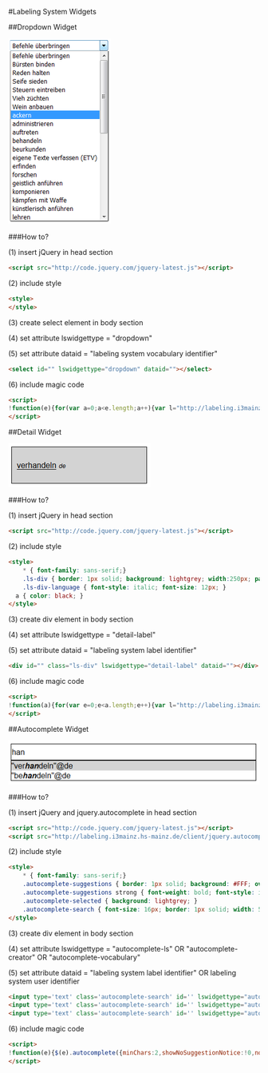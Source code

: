 #Labeling System Widgets

##Dropdown Widget

![](https://raw.githubusercontent.com/i3mainz/LabelingSystem/master/widgets/img/ex_dropdown.png)

###How to?

(1) insert jQuery in head section

```html
<script src="http://code.jquery.com/jquery-latest.js"></script>
```

(2) include style

```html
<style>
</style>
```

(3) create select element in body section

(4) set attribute lswidgettype = "dropdown"

(5) set attribute dataid = "labeling system vocabulary identifier"

```html
<select id="" lswidgettype="dropdown" dataid=""></select>
```

(6) include magic code

```html
<script>
!function(e){for(var a=0;a<e.length;a++){var l="http://labeling.i3mainz.hs-mainz.de/labelingserver/SPARQL?query=PREFIX%20ls%3A%20%3Chttp%3A%2F%2Flabeling.i3mainz.hs-mainz.de%2Fvocab%23%3E%0APREFIX%20skos%3A%20%3Chttp%3A%2F%2Fwww.w3.org%2F2004%2F02%2Fskos%2Fcore%23%3E%0APREFIX%20ls-voc%3A%20%3Chttp%3A%2F%2Flabeling.i3mainz.hs-mainz.de%2Fvocabulary%23%3E%0ASELECT%20%3Flabel%20WHERE%20%7B%0A%09%3Fs%20ls%3Aidentifier%20%3Fidentifier%20.%0A%09ls-voc%3A#dataid#%20ls%3Acontains%20%3Fs%20.%0A%09%3Fs%20skos%3AprefLabel%20%3Flabel%20.%0A%09%3Fs%20ls%3AprefLang%20%3FprefLang%20.%0A%09FILTER(LANGMATCHES(LANG(%3Flabel)%2C%20%3FprefLang))%0A%7D%20ORDER%20BY%20ASC(%3Flabel)&format=json&file=true";l=l.replace("#dataid#",$(e[a]).attr("dataid")),$.ajax({url:l,async:!1,error:function(e,a,l){console.error(l)},success:function(l){try{l=JSON.parse(l)}catch(i){}var n=l.results.bindings;for(item in n){var r=n[item].label.value;$(e[a]).append('<option value="'+r+'">'+r+"</option>")}}})}}($("select[lswidgettype='dropdown']"));
</script>
```

##Detail Widget

![](https://raw.githubusercontent.com/i3mainz/LabelingSystem/master/widgets/img/ex_detail.png)

###How to?

(1) insert jQuery in head section

```html
<script src="http://code.jquery.com/jquery-latest.js"></script>
```

(2) include style

```html
<style>
	* { font-family: sans-serif;}
	.ls-div { border: 1px solid; background: lightgrey; width:250px; padding:10px; font-size: 16px;}
	.ls-div-language { font-style: italic; font-size: 12px; }
  a { color: black; }
</style>
```

(3) create div element in body section

(4) set attribute lswidgettype = "detail-label"

(5) set attribute dataid = "labeling system label identifier"

```html
<div id="" class="ls-div" lswidgettype="detail-label" dataid=""></div>
```

(6) include magic code

```html
<script>
!function(a){for(var e=0;e<a.length;e++){var l="http://labeling.i3mainz.hs-mainz.de/labelingserver/SPARQL?query=PREFIX%20ls%3A%20%3Chttp%3A%2F%2Flabeling.i3mainz.hs-mainz.de%2Fvocab%23%3E%0A%09%09PREFIX%20skos%3A%20%3Chttp%3A%2F%2Fwww.w3.org%2F2004%2F02%2Fskos%2Fcore%23%3E%0A%09%09PREFIX%20ls-lab%3A%20%3Chttp%3A%2F%2Flabeling.i3mainz.hs-mainz.de%2Flabel%23%3E%0A%09%09SELECT%20*%20WHERE%20%7B%0A%09%09%09%3Fs%20ls%3Aidentifier%20%3Fidentifier%20.%0A%09%09%09%3Fs%20skos%3AprefLabel%20%3Flabel%20.%0A%09%09%09%3Fs%20ls%3AprefLang%20%3FprefLang%20.%0A%09%09%09FILTER(LANGMATCHES(LANG(%3Flabel)%2C%20%3FprefLang))%0A%20%20%20%20%20%20%20%20%20%20%20%20FILTER%20(%3Fidentifier%20%3D%20%22#dataid#%22)%0A%09%09%7D%20ORDER%20BY%20ASC(%3Flabel)&format=json&file=true";l=l.replace("#dataid#",$(a[e]).attr("dataid")),$.ajax({url:l,async:!1,error:function(a,e,l){console.error(l)},success:function(l){try{l=JSON.parse(l)}catch(i){}var n=l.results.bindings;for(item in n){var r=n[item].label.value,s=n[item].prefLang.value,t=n[item].s.value;$(a[e]).append('<p><a href="'+t+'" target="_blank">'+r+'</a> <span class="ls-div-language">'+s+"</span></p>")}}})}}($("div[lswidgettype='detail-label']"));
</script>
```

##Autocomplete Widget

![](https://raw.githubusercontent.com/i3mainz/LabelingSystem/master/widgets/img/ex_autocomplete.png)

###How to?

(1) insert jQuery and jquery.autocomplete in head section

```html
<script src="http://code.jquery.com/jquery-latest.js"></script>
<script src="http://labeling.i3mainz.hs-mainz.de/client/jquery.autocomplete.js"></script>
```

(2) include style

```html
<style>
	* { font-family: sans-serif;}
	.autocomplete-suggestions { border: 1px solid; background: #FFF; overflow: auto; }
	.autocomplete-suggestions strong { font-weight: bold; font-style: italic; }
	.autocomplete-selected { background: lightgrey; }
	.autocomplete-search { font-size: 16px; border: 1px solid; width: 500px; height:30px; }
</style>
```

(3) create div element in body section

(4) set attribute lswidgettype = "autocomplete-ls" OR "autocomplete-creator" OR "autocomplete-vocabulary"

(5) set attribute dataid = "labeling system label identifier" OR labeling system user identifier

```html
<input type='text' class='autocomplete-search' id='' lswidgettype="autocomplete-ls" />
<input type='text' class='autocomplete-search' id='' lswidgettype="autocomplete-creator" dataid="" />
<input type='text' class='autocomplete-search' id='' lswidgettype="autocomplete-vocabulary" dataid="" />
```

(6) include magic code

```html
<script>
!function(e){$(e).autocomplete({minChars:2,showNoSuggestionNotice:!0,noSuggestionNotice:"Sorry, no matching results",serviceUrl:"http://labeling.i3mainz.hs-mainz.de/labelingserver/autocomplete",lookupFilter:function(e,t,n){var o=new RegExp("\\b"+$.Autocomplete.utils.escapeRegExChars(n),"gi");return o.test(e.value)},onSelect:function(e){window.open(e.label)},onHint:function(e){},onInvalidateSelection:function(){console.info("You selected: none")}})}($("input[lswidgettype='autocomplete-ls']")),!function(e){$(e).autocomplete({minChars:2,showNoSuggestionNotice:!0,noSuggestionNotice:"Sorry, no matching results",serviceUrl:function(){var t="http://labeling.i3mainz.hs-mainz.de/labelingserver/autocomplete";return t+="?creator="+$(e).attr("dataid")},lookupFilter:function(e,t,n){var o=new RegExp("\\b"+$.Autocomplete.utils.escapeRegExChars(n),"gi");return o.test(e.value)},onSelect:function(e){window.open(e.label)},onHint:function(e){},onInvalidateSelection:function(){console.info("You selected: none")}})}($("input[lswidgettype='autocomplete-creator']")),!function(e){$(e).autocomplete({minChars:2,showNoSuggestionNotice:!0,noSuggestionNotice:"Sorry, no matching results",serviceUrl:function(){var t="http://labeling.i3mainz.hs-mainz.de/labelingserver/autocomplete";return t+="?vocabulary="+$(e).attr("dataid")},lookupFilter:function(e,t,n){var o=new RegExp("\\b"+$.Autocomplete.utils.escapeRegExChars(n),"gi");return o.test(e.value)},onSelect:function(e){window.open(e.label)},onHint:function(e){},onInvalidateSelection:function(){console.info("You selected: none")}})}($("input[lswidgettype='autocomplete-vocabulary']"));
</script>
```
